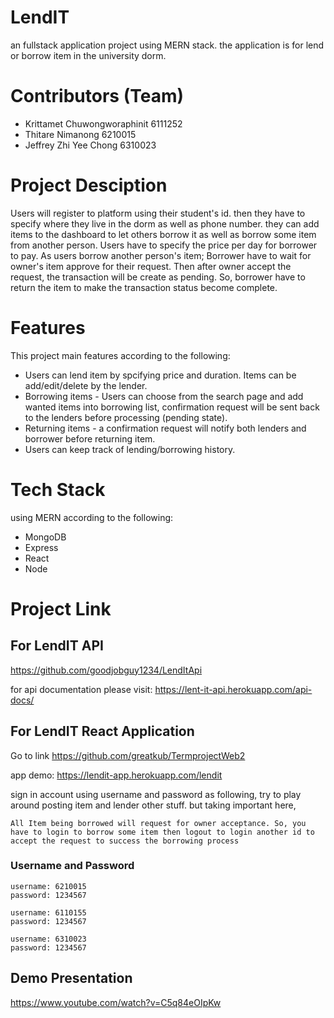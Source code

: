 # LendIT
an fullstack application project using MERN stack. the application is for lend or borrow item in the university dorm. 

# Contributors (Team)
- Krittamet Chuwongworaphinit 6111252
- Thitare Nimanong 6210015
- Jeffrey Zhi Yee Chong 6310023

# Project Desciption
Users will register to platform using their student's id. then they have to specify where they live in the dorm as well as phone number. they can add items to the dashboard to let others borrow it as well as borrow some item from another person. Users have to specify the price per day for borrower to pay. As users borrow another person's item; Borrower have to wait for owner's item approve for their request. Then after owner accept the request, the transaction will be create as pending. So, borrower have to return the item to make the transaction status become complete.

# Features
This project main features according to the following:
- Users can lend item by spcifying price and duration. Items can be add/edit/delete by the lender.
- Borrowing items - Users can choose from the search page and add wanted items into borrowing list, confirmation request will be sent back to the lenders before processing (pending state).
- Returning items - a confirmation request will notify both lenders and borrower before returning item.
- Users can keep track of lending/borrowing history.

# Tech Stack
using MERN according to the following:
- MongoDB
- Express
- React
- Node

# Project Link
## For LendIT API 

https://github.com/goodjobguy1234/LendItApi

for api documentation please visit: https://lent-it-api.herokuapp.com/api-docs/


## For LendIT React Application
Go to link
https://github.com/greatkub/TermprojectWeb2

app demo: https://lendit-app.herokuapp.com/lendit

sign in account using username and password as following, try to play around posting item and lender other stuff. 
but taking important here, 

 `All Item being borrowed will request for owner acceptance. So, you have to login to borrow some item then logout to login another id to accept the request to success the borrowing process`

### Username and Password
    username: 6210015
    password: 1234567

    username: 6110155
    password: 1234567

    username: 6310023
    password: 1234567


## Demo Presentation
https://www.youtube.com/watch?v=C5q84eOIpKw


    

